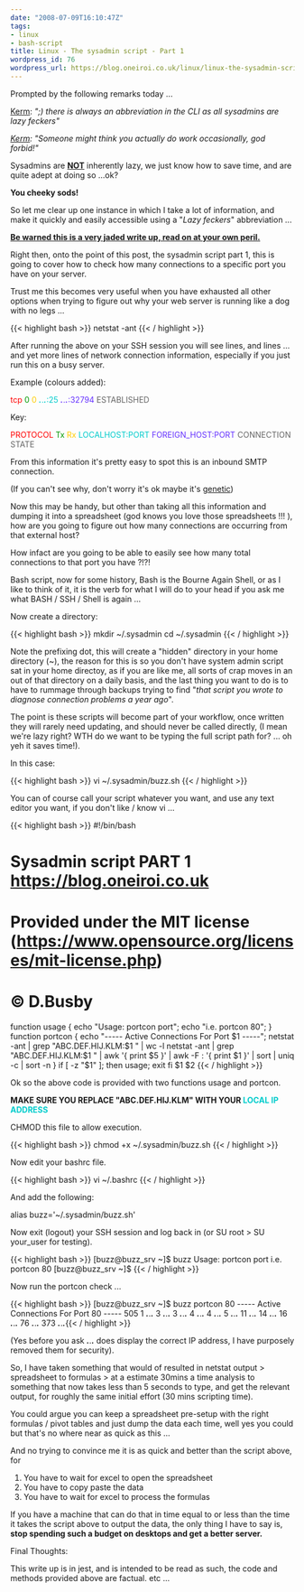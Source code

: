 ```yaml
---
date: "2008-07-09T16:10:47Z"
tags:
- linux
- bash-script
title: Linux - The sysadmin script - Part 1
wordpress_id: 76
wordpress_url: https://blog.oneiroi.co.uk/linux/linux-the-sysadmin-script-part-1
---
```

Prompted by the following remarks today ...

<a href="https://www.absolutech.co.uk">Kerm</a>: <em>";) there is always an abbreviation in the CLI as all sysadmins are lazy feckers"</em>

<em><a href="https://www.absolutech.co.uk">Kerm</a>: "Someone might think you actually do work occasionally, god forbid!"</em>

Sysadmins are <strong><span style="text-decoration: underline;">NOT</span></strong> inherently lazy, we just know how to save time, and are quite adept at doing so ...ok?

<strong>You cheeky sods!</strong>

So let me clear up one instance in which I take a lot of information, and make it quickly and easily accessible using a "<em>Lazy feckers</em>" abbreviation ...

<span style="text-decoration: underline;"><strong>Be warned this is a very jaded write up, read on at your own peril.</strong></span>

Right then, onto the point of this post, the sysadmin script part 1, this is going to cover how to check how many connections to a specific port you have on your server.

Trust me this becomes very useful when you have exhausted all other options when trying to figure out why your web server is running like a dog with no legs ...

{{< highlight bash >}}
netstat -ant
{{< / highlight >}}

After running the above on your SSH session you will see lines, and lines ... and yet more lines of network connection information, especially if you just run this on a busy server.

Example (colours added):

<span style="color: #ff0000;">tcp</span> <span style="color: #009900;">0</span> <span style="color: #ffcc00;">0</span> <span style="color: #00cccc;">***.***.***.***:25</span> <span style="color: #6633ff;">***.***.***.***:32794</span> <span style="color: #666666;">ESTABLISHED</span>

Key:

<span style="color: #ff0000;">PROTOCOL</span> <span style="color: #009900;">Tx</span> <span style="color: #ffcc00;">Rx</span> <span style="color: #00cccc;">LOCALHOST:PORT</span> <span style="color: #6633ff;">FOREIGN_HOST:PORT </span> <span style="color: #666666;">CONNECTION STATE</span>

From this information it's pretty easy to spot this is an inbound SMTP connection.

(If you can't see why, don't worry it's ok maybe it's <a href="https://www.theregister.co.uk/2008/07/04/bofh_2008_episode_24/">genetic</a>)

Now this may be handy, but other than taking all this information and dumping it into a spreadsheet (god knows you love those spreadsheets !!! ), how are you going to figure out how many connections are occurring from that external host?

How infact are you going to be able to easily see how many total connections to that port you have ?!?!

Bash script, now for some history, Bash is the Bourne Again Shell, or as I like to think of it, it is the verb for what I will do to your head if you ask me what BASH / SSH / Shell is again ...

Now create a directory:

{{< highlight bash >}}
mkdir ~/.sysadmin
cd ~/.sysadmin
{{< / highlight >}}

Note the prefixing dot, this will create a "hidden" directory in your home directory (~), the reason for this is so you don't have system admin script sat in your home directoy, as if you are like me, all sorts of crap moves in an out of that directory on a daily basis, and the last thing you want to do is to have to rummage through backups trying to find "<em>that script you wrote to diagnose connection problems a year ago</em>".

The point is these scripts will become part of your workflow, once written they will rarely need updating, and should never be called directly, (I mean we're lazy right? WTH do we want to be typing the full script path for? ... oh yeh it saves time!).

In this case:

{{< highlight bash >}}
vi ~/.sysadmin/buzz.sh
{{< / highlight >}}

You can of course call your script whatever you want, and use any text editor you want, if you don't like / know vi ...

{{< highlight bash >}}
#!/bin/bash
# Sysadmin script PART 1 https://blog.oneiroi.co.uk
# Provided under the MIT license (https://www.opensource.org/licenses/mit-license.php)
# © D.Busby
function usage {
echo "Usage: portcon port";
echo "i.e. portcon 80";
}
function portcon {
echo "----- Active Connections For Port $1 -----";
netstat -ant | grep "ABC.DEF.HIJ.KLM:$1 " | wc -l
netstat -ant | grep "ABC.DEF.HIJ.KLM:$1 " | awk '{ print $5 }'  | awk -F \: '{ print $1  }' | sort | uniq -c  | sort -n
}
if [ -z "$1" ]; then
usage;
exit
fi
$1 $2
{{< / highlight >}}

Ok so the above code is provided with two functions usage and portcon.

<strong>MAKE SURE YOU REPLACE "ABC.DEF.HIJ.KLM" WITH YOUR <span style="color: #00cccc;">LOCAL IP ADDRESS </span></strong>

CHMOD this file to allow execution.

{{< highlight bash >}}
chmod +x ~/.sysadmin/buzz.sh
{{< / highlight >}}

Now edit your bashrc file.

{{< highlight bash >}}
vi ~/.bashrc
{{< / highlight >}}

And add the following:

alias buzz='~/.sysadmin/buzz.sh'

Now exit (logout) your SSH session and log back in (or SU root &gt; SU your_user for testing).

{{< highlight bash >}}
[buzz@buzz_srv ~]$ buzz
Usage: portcon port
i.e. portcon 80
[buzz@buzz_srv ~]$
{{< / highlight >}}

Now run the portcon check ...

{{< highlight bash >}}
[buzz@buzz_srv ~]$ buzz portcon 80
----- Active Connections For Port 80 -----
505
1 ***.***.***.***
3 ***.***.***.***
3 ***.***.***.***
4 ***.***.***.***
4 ***.***.***.***
5 ***.***.***.***
11 ***.***.***.***
14 ***.***.***.***
16 ***.***.***.***
76 ***.***.***.***
373 ***.***.***.***{{< / highlight >}}

(Yes before you ask ***.***.***.*** does display the correct IP address, I have purposely removed them for security).

So, I have taken something that would of resulted in netstat output &gt; spreadsheet to formulas &gt; at a estimate 30mins a time analysis to something that now takes less than 5 seconds to type, and get the relevant output, for roughly the same initial effort (30 mins scripting time).

You could argue you can keep a spreadsheet pre-setup with the right formulas / pivot tables and just dump the data each time, well yes you could but that's no where near as quick as this ...

And no trying to convince me it is as quick and better than the script above, for
<ol>
	<li> You have to wait for excel to open the spreadsheet</li>
	<li> You have to copy paste the data</li>
	<li> You have to wait for excel to process the formulas</li>
</ol>
If you have a machine that can do that in time equal to or less than the time it takes the script above to output the data, the only thing I have to say is, <strong>stop spending such a budget on desktops and get a better server.
</strong>

Final Thoughts:

This write up is in jest, and is intended to be read as such, the code and methods provided above are factual. etc ...
